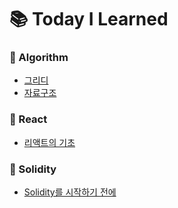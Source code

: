 # 📚 Today I Learned

### 🔗 Algorithm
- [그리디](https://github.com/6uamy/TIL/tree/main/Algorithm/%EA%B7%B8%EB%A6%AC%EB%94%94)
- [자료구조](https://github.com/6uamy/TIL/tree/main/Algorithm/%EC%9E%90%EB%A3%8C%EA%B5%AC%EC%A1%B0)

### 🔗 React
- [리액트의 기초](https://github.com/6uamy/TIL/tree/main/%EB%A6%AC%EC%95%A1%ED%8A%B8)

### 🔗 Solidity
- [Solidity를 시작하기 전에](https://github.com/6uamy/TIL/tree/main/Solidity)
